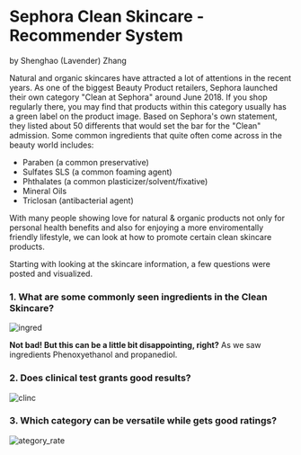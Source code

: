 # Sephora Clean Skincare - Recommender System
by Shenghao (Lavender) Zhang

Natural and organic skincares have attracted a lot of attentions in the recent years. As one of the biggest Beauty Product retailers, Sephora launched their own category "Clean at Sephora" around June 2018. If you shop regularly there, you may find that products within this category usually has a green label on the product image. Based on Sephora's own statement, they listed about 50 differents that would set the bar for the "Clean" admission. Some common ingredients that quite often come across in the beauty world includes: 

- Paraben (a common preservative)
- Sulfates SLS (a common foaming agent)
- Phthalates (a common plasticizer/solvent/fixative)
- Mineral Oils 
- Triclosan (antibacterial agent)

With many people showing love for natural & organic products not only for personal health benefits and also for enjoying a more enviromentally friendly lifestyle, we can look at how to promote certain clean skincare products. 

Starting with looking at the skincare information, a few questions were posted and visualized. 
### 1. What are some commonly seen ingredients in the Clean Skincare?
![ingred](https://github.com/lavsz/Mod4_Project_Sephora/blob/main/All_prod.png)

**Not bad! But this can be a little bit disappointing, right?** As we saw ingredients Phenoxyethanol and propanediol.

### 2. Does clinical test grants good results?

![clinc](https://github.com/lavsz/Mod4_Project_Sephora/blob/main/Screen%20Shot%202021-01-13%20at%205.37.11%20PM.png)

### 3. Which category can be versatile while gets good ratings?

![ategory_rate](https://github.com/lavsz/Mod4_Project_Sephora/blob/main/Screen%20Shot%202021-01-13%20at%205.39.27%20PM.png)




